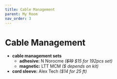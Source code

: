 ```yaml
---
title: Cable Management
parent: My Room
nav_order: 3
---
```

# Cable Management

- **cable management sets** 
	- **adhesive:** N Norocme *(~~$19~~ $15 for 192pcs set)*
	- **magnetic:** LTT MCM *($ depends on kit)*
- **cord sleeve:** Alex Tech *($14 for 25 ft)*
